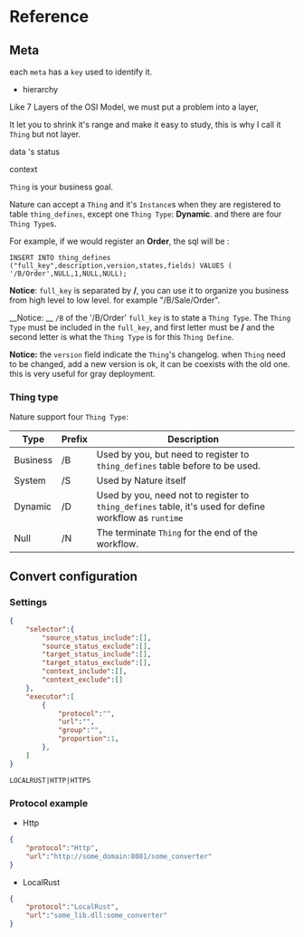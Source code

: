 # Reference

## Meta

each `meta` has a `key` used to identify it.

- hierarchy

Like 7 Layers of the OSI Model, we must put a problem into a layer, 

It let you to shrink it's range and make it easy to study, this is why I call it `Thing` but not layer.

data 's status

context

`Thing` is your business goal. 

Nature can accept a `Thing` and it's `Instance`s when they are registered to table `thing_defines`, except one `Thing Type`: __Dynamic__. and there are four `Thing Type`s.

For example, if we would register an __Order__, the sql  will be :

```sqlite
INSERT INTO thing_defines ("full_key",description,version,states,fields) VALUES (
'/B/Order',NULL,1,NULL,NULL);
```

__Notice__:  `full_key` is separated by __/__,  you can use it to organize you business from high level to low level. for example "/B/Sale/Order".

__Notice: __ `/B` of the '/B/Order' `full_key` is to state a `Thing Type`. The `Thing Type` must be included in the `full_key`, and first letter must be __/__ and the second letter is what the `Thing Type`  is for this `Thing Define`.

__Notice:__ the `version` field indicate the `Thing`'s  changelog. when `Thing` need to be changed, add a new version is ok,  it can be coexists with the old one.  this is very useful for gray deployment.

### Thing type

Nature support four `Thing Type`:

| Type     | Prefix | Description                                                  |
| -------- | ------ | ------------------------------------------------------------ |
| Business | /B     | Used by you, but need to register to `thing_defines` table before to be used. |
| System   | /S     | Used by Nature itself                                        |
| Dynamic  | /D     | Used by you, need not to register to `thing_defines` table, it's used for define workflow as `runtime` |
| Null     | /N     | The terminate `Thing` for the end of the workflow.           |

## Convert configuration

### <a id='settings' />Settings

```json
{
    "selector":{
        "source_status_include":[],
        "source_status_exclude":[],
        "target_status_include":[],
        "target_status_exclude":[],
        "context_include":[],
        "context_exclude":[]
    },
    "executor":[
        {
            "protocol":"",
            "url":"",
            "group":"",
            "proportion":1,
    	},
    ]
}
```

```
LOCALRUST|HTTP|HTTPS
```

### Protocol example

- Http

```json
{
    "protocol":"Http",
    "url":"http://some_domain:8081/some_converter"
}
```

- LocalRust

```json
{
    "protocol":"LocalRust",
    "url":"some_lib.dll:some_converter"
}
```

  